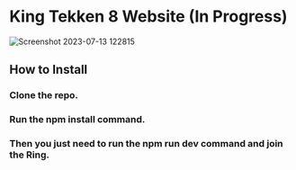 # King Tekken 8 Website (In Progress)
![Screenshot 2023-07-13 122815](https://github.com/CarlosRidolfi/king-tekken/assets/27232476/c11de1d8-70d4-4939-b69c-0a9ee1e905c2)


## How to Install
### Clone the repo.
### Run the npm install command.
### Then you just need to run the npm run dev command and join the Ring.

